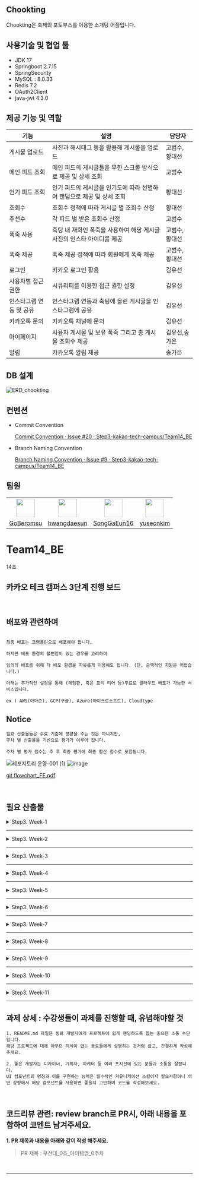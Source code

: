 ## Chookting


Chookting은 축제의 포토부스를 이용한 소개팅 어플입니다.

## 사용기술 및 협업 툴


- JDK 17
- Springboot 2.7.15
- SpringSecurity
- MySQL : 8.0.33
- Redis 7.2
- OAuth2Client
- java-jwt 4.3.0

## 제공 기능 및 역할


| 기능 | 설명 | 담당자 |
| --- | --- | --- |
| 게시물 업로드 | 사진과 해시태그 등을 활용해 게시물을 업로드 | 고범수, 황대선 |
| 메인 피드 조회 | 메인 피드의 게시글들을 무한 스크롤 방식으로 제공 및 상세 조회 | 고범수 |
| 인기 피드 조회 | 인기 피드의 게시글을 인기도에 따라 선별하여 랜덤으로 제공 및 상세 조회 | 황대선 |
| 조회수 | 조회수 정책에 따라 게시글 별 조회수 산정 | 황대선 |
| 추천수 | 각 피드 별 받은 조회수 산정 | 고범수 |
| 폭죽 사용 | 축팅 내 재화인 폭죽을 사용하여 해당 게시글 사진의 인스타 아이디를 제공 | 고범수, 황대선 |
| 폭죽 제공 | 폭죽 제공 정책에 따라 회원에게 폭죽 제공 | 고범수, 황대선 |
| 로그인  | 카카오 로그인 활용 | 김유선 |
| 사용자별 접근 권한 | 시큐리티를 이용한 접근 권한 설정 | 김유선 |
| 인스타그램 연동 및 공유 | 인스타그램 연동과 축팅에 올린 게시글을 인스타그램에 공유 | 김유선 |
| 카카오톡 문의 | 카카오톡 채널에 문의 | 김유선 |
| 마이페이지 | 사용자 게시물 및 보유 폭죽 그리고 총 게시물 조회수 제공 | 김유선,송가은 |
| 알림 | 카카오톡 알림 제공 | 송가은 |

## DB 설계

![ERD_chookting](https://github.com/Step3-kakao-tech-campus/Team14_BE/assets/91835827/7ac4a3cf-7d3e-40ef-a3ee-f4df0571b36f)



## 컨벤션


- Commit Convention

  [Commit Convention · Issue #20 · Step3-kakao-tech-campus/Team14_BE](https://github.com/Step3-kakao-tech-campus/Team14_BE/issues/20)

- Branch Naming Convention

  [Branch Naming Convention · Issue #9 · Step3-kakao-tech-campus/Team14_BE](https://github.com/Step3-kakao-tech-campus/Team14_BE/issues/9)


## 팀원


<table>
  <tr>
    <td align="center"><a href="https://github.com/GoBeromsu"><img src="https://github.com/GoBeromsu.png" width="50"></a></td>
    <td align="center"><a href="https://github.com/hwangdaesun"><img src="https://github.com/hwangdaesun.png" width="50"></a></td>
    <td align="center"><a href="https://github.com/SongGaEun16"><img src="https://github.com/SongGaEun16.png" width="50"></a></td>
    <td align="center"><a href="https://github.com/yuseonkim"><img src="https://github.com/yuseonkim.png" width="50"></a></td>
  </tr>
  <tr>
    <td align="center"><a href="https://github.com/GoBeromsu">GoBeromsu</a></td>
    <td align="center"><a href="https://github.com/hwangdaesun">hwangdaesun</a></td>
    <td align="center"><a href="https://github.com/SongGaEun16">SongGaEun16</a></td>
    <td align="center"><a href="https://github.com/yuseonkim">yuseonkim</a></td>
  </tr>
<table>




# Team14_BE
14조
## 카카오 테크 캠퍼스 3단계 진행 보드

</br>

## 배포와 관련하여

```

최종 배포는 크램폴린으로 배포해야 합니다.

하지만 배포 환경의 불편함이 있는 경우를 고려하여

임의의 배포를 위해 타 배포 환경을 자유롭게 이용해도 됩니다. (단, 금액적인 지원은 어렵습니다.)

아래는 추가적인 설정을 통해 (체험판, 혹은 프리 티어 등)무료로 클라우드 배포가 가능한 서비스입니다.

ex ) AWS(아마존), GCP(구글), Azure(마이크로소프트), Cloudtype

```
## Notice

```
필요 산출물들은 수료 기준에 영향을 주는 것은 아니지만,
주차 별 산출물을 기반으로 평가가 이루어 집니다.

주차 별 평가 점수는 추 후 최종 평가에 최종 합산 점수로 포함됩니다.
```

![레포지토리 운영-001 (1)](https://github.com/Step3-kakao-tech-campus/practice/assets/138656575/acb0dccd-0441-4200-999a-981865535d5f)
![image](https://github.com/Step3-kakao-tech-campus/practice/assets/138656575/b42cbc06-c5e7-4806-8477-63dfa8e807a0)

[git flowchart_FE.pdf](https://github.com/Step3-kakao-tech-campus/practice/files/12521045/git.flowchart_FE.pdf)


</br>

## 필요 산출물
<details>
<summary>Step3. Week-1</summary>
<div>

✅**1주차**

```
    - 5 Whys
    - 마켓 리서치
    - 페르소나 & 저니맵
    - 와이어 프레임
    - 칸반보드
```

</div>
</details>

---

<details>
<summary>Step3. Week-2</summary>
<div>

✅**2주차**

```
    - ERD 설계서

    - API 명세서
```

</div>
</details>

---

<details>
<summary>Step3. Week-3</summary>
<div>

✅**3주차**

```
    - 최종 기획안
```

</div>
</details>

---

<details>
<summary>Step3. Week-4</summary>
<div>

✅**4주차**

```
    - 4주차 github

    - 4주차 노션
```

</div>
</details>

---
<details>
<summary>Step3. Week-5</summary>
<div>

✅**5주차**

```
    - 5주차 github

    - 5주차 노션
```

</div>
</details>

---

<details>
<summary>Step3. Week-6</summary>
<div>

✅**6주차**

```
    - 6주차 github

    - 중간발표자료

    - 피어리뷰시트
```

</div>
</details>

---

<details>
<summary>Step3. Week-7</summary>
<div>

✅**7주차**

```
    - 7주차 github

    - 7주차 노션
```

</div>
</details>

---

<details>
<summary>Step3. Week-8</summary>
<div>

✅**8주차**

```
    - 중간고사

```

</div>
</details>

---

<details>
<summary>Step3. Week-9</summary>
<div>

✅**9주차**

```
    - 9주차 github

    - 9주차 노션
```

</div>
</details>

---

<details>
<summary>Step3. Week-10</summary>
<div>

✅**10주차**

```
    - 10주차 github

    - 테스트 시나리오 명세서

    - 테스트 결과 보고서
```

</div>
</details>

---

<details>
<summary>Step3. Week-11</summary>
<div>

✅**11주차**

```
    - 최종 기획안

    - 배포 인스턴스 링크
```

</div>
</details>

---

## **과제 상세 : 수강생들이 과제를 진행할 때, 유념해야할 것**

```
1. README.md 파일은 동료 개발자에게 프로젝트에 쉽게 랜딩하도록 돕는 중요한 소통 수단입니다.
해당 프로젝트에 대해 아무런 지식이 없는 동료들에게 설명하는 것처럼 쉽고, 간결하게 작성해주세요.

2. 좋은 개발자는 디자이너, 기획자, 마케터 등 여러 포지션에 있는 분들과 소통을 잘합니다.
UI 컴포넌트의 명칭과 이를 구현하는 능력은 필수적인 커뮤니케이션 스킬이자 필요사항이니 어떤 상황에서 해당 컴포넌트를 사용하면 좋을지 고민하며 코드를 작성해보세요.

```

</br>

## **코드리뷰 관련: review branch로 PR시, 아래 내용을 포함하여 코멘트 남겨주세요.**

**1. PR 제목과 내용을 아래와 같이 작성 해주세요.**

> PR 제목 : 부산대_0조_아이템명_0주차
>

</br>

</div>

---
